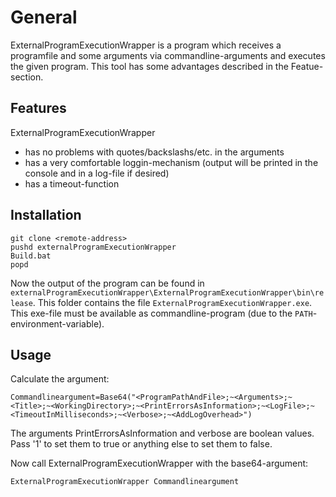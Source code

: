 # General

ExternalProgramExecutionWrapper is a program which receives a programfile and some arguments via commandline-arguments and executes the given program. This tool has some advantages described in the Featue-section.

## Features

ExternalProgramExecutionWrapper
- has no problems with quotes/backslashs/etc. in the arguments
- has a very comfortable loggin-mechanism (output will be printed in the console and in a log-file if desired)
- has a timeout-function

## Installation

```
git clone <remote-address>
pushd externalProgramExecutionWrapper
Build.bat
popd
```

Now the output of the program can be found in `externalProgramExecutionWrapper\ExternalProgramExecutionWrapper\bin\release`. This folder contains the file `ExternalProgramExecutionWrapper.exe`. This exe-file must be available as commandline-program (due to the `PATH`-environment-variable).

## Usage

Calculate the argument:
```
Commandlineargument=Base64("<ProgramPathAndFile>;~<Arguments>;~<Title>;~<WorkingDirectory>;~<PrintErrorsAsInformation>;~<LogFile>;~<TimeoutInMilliseconds>;~<Verbose>;~<AddLogOverhead>")
```
The arguments PrintErrorsAsInformation and verbose are boolean values. Pass '1' to set them to true or anything else to set them to false.

Now call ExternalProgramExecutionWrapper with the base64-argument:
```
ExternalProgramExecutionWrapper Commandlineargument
```
